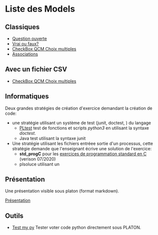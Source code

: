 
# Liste des Models 

## Classiques

* [Question ouverte](questionouverte.md)
* [Vrai ou faux?](vraifaux.md)
* [CheckBox QCM Choix multiples](checkbox.md)
* [Associations](matchlist.md)

## Avec un fichier CSV

* [CheckBox QCM Choix multiples](checkboxcsv.md)


## Informatiques  

Deux grandes stratégies de création d'exercice demandant la création de code:  
- une stratégie utilisant un système de test (junit, doctest, ) du langage 
  * [PLtest](pltest.md) test de fonctions et scripts *python3* en utilisant la syntaxe *doctest*. 
  * Java test utilisant la syntaxe junit
- Une stratégie utilisant les fichiers entréee sortie d'un processus, cette stratégie demande que l'enseignant écrive une solution de l'exercice: 
  * **std_progC** pour les [exercices de programmation standard en C](../technic_doc/std_progC.md) (verison 07/2020)
  * plsoluce utilisant un

## Présentation 

Une présentation visible sous platon (format markdown).

[Présentation](slides.md) 

## Outils 

* [Test my py](testmypy.md) Tester voter code python directement sous PLATON.






